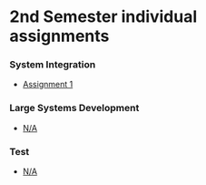 # 2nd Semester individual assignments
### System Integration
- [Assignment 1](#)
### Large Systems Development
- [N/A](#)
### Test
- [N/A](#)
